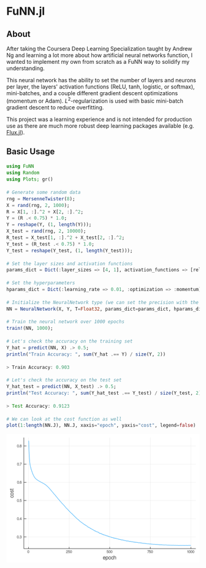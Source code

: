 # FuNN.jl

## About

After taking the Coursera Deep Learning Specialization taught by Andrew Ng and learning a lot more about how artificial neural networks function, I wanted to implement my own from scratch as a FuNN way to solidify my understanding.

This neural network has the ability to set the number of layers and neurons per layer, the layers' activation functions (ReLU, tanh, logistic, or softmax), mini-batches, and a couple different gradient descent optimizations (momentum or Adam).
$L^2$-regularization is used with basic mini-batch gradient descent to reduce overfitting.

This project was a learning experience and is not intended for production use as there are much more robust deep learning packages available (e.g. [Flux.jl](https://github.com/FluxML/Flux.jl)).

## Basic Usage

```Julia
using FuNN
using Random
using Plots; gr()

# Generate some random data
rng = MersenneTwister(8);
X = rand(rng, 2, 1000);
R = X[1, :].^2 + X[2, :].^2;
Y = (R .< 0.75) * 1.0;
Y = reshape(Y, (1, length(Y)));
X_test = rand(rng, 2, 10000);
R_test = X_test[1, :].^2 + X_test[2, :].^2;
Y_test = (R_test .< 0.75) * 1.0;
Y_test = reshape(Y_test, (1, length(Y_test)));

# Set the layer sizes and activation functions
params_dict = Dict(:layer_sizes => [4, 1], activation_functions => [relu, logistic]);

# Set the hyperparameters
hparams_dict = Dict(:learning_rate => 0.01, :optimization => :momentum);

# Initialize the NeuralNetwork type (we can set the precision with the T kwarg)
NN = NeuralNetwork(X, Y, T=Float32, params_dict=params_dict, hparams_dict=hparams_dict);

# Train the neural network over 1000 epochs
train!(NN, 1000);

# Let's check the accuracy on the training set
Y_hat = predict(NN, X) .> 0.5;
println("Train Accuracy: ", sum(Y_hat .== Y) / size(Y, 2))

> Train Accuracy: 0.903

# Let's check the accuracy on the test set
Y_hat_test = predict(NN, X_test) .> 0.5;
println("Test Accuracy: ", sum(Y_hat_test .== Y_test) / size(Y_test, 2))

> Test Accuracy: 0.9123

# We can look at the cost function as well
plot(1:length(NN.J), NN.J, xaxis="epoch", yaxis="cost", legend=false)
```

![](images/example_cost.png)
